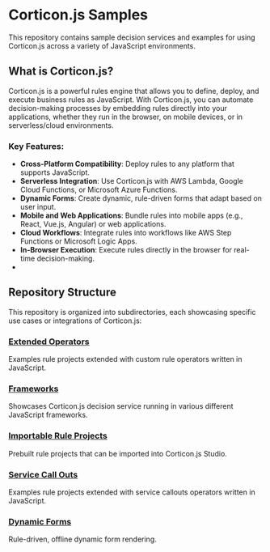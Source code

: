 # Corticon.js Samples

This repository contains sample decision services and examples for using Corticon.js across a variety of JavaScript environments.

## What is Corticon.js?

Corticon.js is a powerful rules engine that allows you to define, deploy, and execute business rules as JavaScript. With Corticon.js, you can automate decision-making processes by embedding rules directly into your applications, whether they run in the browser, on mobile devices, or in serverless/cloud environments.

### Key Features:
- **Cross-Platform Compatibility**: Deploy rules to any platform that supports JavaScript.
- **Serverless Integration**: Use Corticon.js with AWS Lambda, Google Cloud Functions, or Microsoft Azure Functions.
- **Dynamic Forms**: Create dynamic, rule-driven forms that adapt based on user input.
- **Mobile and Web Applications**: Bundle rules into mobile apps (e.g., React, Vue.js, Angular) or web applications.
- **Cloud Workflows**: Integrate rules into workflows like AWS Step Functions or Microsoft Logic Apps.
- **In-Browser Execution**: Execute rules directly in the browser for real-time decision-making.
- 
## Repository Structure

This repository is organized into subdirectories, each showcasing specific use cases or integrations of Corticon.js:

### [Extended Operators](ExtendedOperators/README.md)
Examples rule projects extended with custom rule operators written in JavaScript.

### [Frameworks](Frameworks/README.md)
Showcases Corticon.js decision service running in various different JavaScript frameworks. 

### [Importable Rule Projects](Importable-Rule-Projects/README.md)
Prebuilt rule projects that can be imported into Corticon.js Studio.

### [Service Call Outs](ServiceCallOut/README.md)

Examples rule projects extended with service callouts operators written in JavaScript.

### [Dynamic Forms](DynamicForms/README.md)
Rule-driven, offline dynamic form rendering. 
